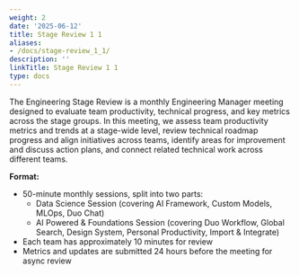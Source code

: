 ```yaml
---
weight: 2
date: '2025-06-12'
title: Stage Review 1 1
aliases:
- /docs/stage-review_1_1/
description: ''
linkTitle: Stage Review 1 1
type: docs
---
```


The Engineering Stage Review is a monthly Engineering Manager meeting designed to evaluate team productivity, technical progress, and key metrics across the stage groups. In this meeting, we assess team productivity metrics and trends at a stage-wide level, review technical roadmap progress and align initiatives across teams, identify areas for improvement and discuss action plans, and connect related technical work across different teams.

**Format:**
- 50-minute monthly sessions, split into two parts:
	- Data Science Session (covering AI Framework, Custom Models, MLOps, Duo Chat)
	- AI Powered & Foundations Session (covering Duo Workflow, Global Search, Design System, Personal Productivity, Import & Integrate)
- Each team has approximately 10 minutes for review
- Metrics and updates are submitted 24 hours before the meeting for async review

